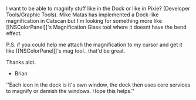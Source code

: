 I want to be able to magnify stuff like in the Dock or like in Pixie? (Developer Tools/Graphic Tools).
Mike Matas has implemented a Dock-like magnification in Catscan but I'm looking for something more like [[NSColorPanel]]'s Magnification Glass tool where it doesnt have the bend effect.

P.S. if you could help me attach the magnification to my cursor and get it like [[NSColorPanel]]'s mag tool.. that'd be great.

Thanks alot.

- Brian

''Each icon in the dock is it's own window, the dock then uses core services to magnify or demish the windows. Hope this helps.''